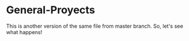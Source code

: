 # General-Proyects
This is another version of the same file from master branch. So, let's see what happens!
